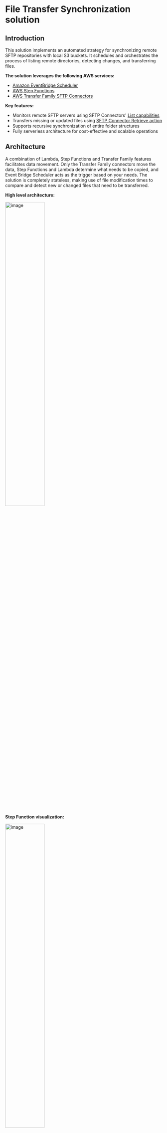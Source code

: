 # File Transfer Synchronization solution
## Introduction

This solution implements an automated strategy for synchronizing remote SFTP repositories with local S3 buckets. It schedules and orchestrates the process of listing remote directories, detecting changes, and transferring files.

**The solution leverages the following AWS services:**
- [Amazon EventBridge Scheduler](https://docs.aws.amazon.com/scheduler/latest/UserGuide/what-is-scheduler.html)
- [AWS Step Functions](https://aws.amazon.com/step-functions/)
- [AWS Transfer Family SFTP Connectors](https://docs.aws.amazon.com/transfer/latest/userguide/creating-connectors.html)

**Key features:**
- Monitors remote SFTP servers using SFTP Connectors' [List capabilities](https://docs.aws.amazon.com/transfer/latest/userguide/sftp-connector-list-dir.html)
- Transfers missing or updated files using [SFTP Connector Retrieve action](https://docs.aws.amazon.com/transfer/latest/userguide/transfer-sftp-connectors.html)
- Supports recursive synchronization of entire folder structures
- Fully serverless architecture for cost-effective and scalable operations

## Architecture

A combination of Lambda, Step Functions and Transfer Family features facilitates data movement. Only the Transfer Family connectors move the data, Step Functions and Lambda determine what needs to be copied, and Event Bridge Scheduler acts as the trigger based on your needs. The solution is completely stateless, making use of file modification times to compare and detect new or changed files that need to be transferred.

**High level architecture:**

<img src="images/architecture_diagram.png" alt="image" width="50%" height="auto"> 

**Step Function visualization:**

<img src="images/stepfunctions_graph.png" alt="image" width="50%" height="auto">

### Component Interactions

1. **Event Bridge Scheduler**
   - The Event Bridge Scheduler triggers the Step Function execution based on the configured schedule (e.g., daily, hourly, or a custom cron expression).
   - There are multiple schedules based on the Configuration files in this project and the Event passed to Step Functions includes the required parameters according to each schedule configuration.

2. **Step Function**
   - The Step Function orchestrates the entire process and coordinates the interaction between different components.
   - For each `SyncSettings`, it invokes the `RemoteFoldersList` Lambda function interacts with the Transfer Family SFTP Connector to asynchronously retrieve a list of files in the remote folders to be synchronized.
   - Then use the `GetListStatus` Lambda function, to check if the `List` process is finished and optionally get the list of child folder if `Recursive` is enabled to run a list again for those sub folders.
   - The `SyncRemoteFolder` Lambda function detects if new or modified files are available in the remote server, and then invokes the Transfer Family SFTP Connector to asynchronously transfer those files from the remote repository to the local S3 bucket.
   - If any errors occur during the synchronization process, the Step Function captures the error and sends a notification to the configured SNS topic.

3. **Transfer Family SFTP Connector**
   - The Transfer Family SFTP connector is responsible for establishing a secure connection to the remote SFTP server.
   - It handles the listing of files in the remote repository and the transfer of files between the remote repository and the local S3 bucket.
   - The connector uses the configured security policy, trusted public keys and secrets stored in AWS Secrets Manager to ensure secure communication with the remote server.

4. **S3 Buckets**
   - Only one bucket is created by this solution to store the results generated by the Transfer Family SFTP Connector when Listing the remote SFTP directories. This bucket is encrypted using a KMS Customer managed keys created by the solution.
   - The solution can use as many S3 Buckets as needed for a target for the Transfer Family SFTP Connector Sync process, when the files are copied from the remote SFTP to local the local S3 Bucket. These S3 Buckets are defined in the Configuration Files.

5. **AWS Secrets Manager**
   - Securely stores access credentials based on Username, Password and/or Certificate.

6. **SNS Topic and CloudWatch**
   - The SNS topic is used for sending notifications in case of errors or failures during the execution process.
   - CloudWatch publishes messages to the SNS topic when an error occurs executing Step Functions, allowing subscribers (e.g., email addresses) to be notified.
   - CloudWatch Dashboards also centralizes all the important Metrics and Logs generated by the solution.

### Static Public IPs

Each of the Transfer Family Connectors is created with 3 Static Public IPs that you can use in case the 3rd party company require to define an allow list. This [IPs doesn't change](https://aws.amazon.com/about-aws/whats-new/2024/01/aws-transfer-family-static-ip-sftp-connectors/) during the Connector Lifecycle.

## Usage

The reference architecture is fully defined as a dynamic CDK Application which simplifies the process of defining the whole infrastructure in code and potentially automate the deployment through a simple pipeline.

To do so, you just need to push new configuration changes as `json` files to `./configuration/sftp/` and deploy the project. Each of the files defines the configuration for a specific remote SFTP Server and multiple configuration rules. 

**The recommended approach is to use the provided [CLI](cli.py) script to automatically generate and modify the config files, more details in the [Deployment Section](#deployment)**

The configuration file structure and content needs the following data:

```
{
    "Description": <Connection Description>,
    "Name": <Identifying name for resources, no spaces allowed>,
    "Schedule": <Tag or AWS Cron Expression>,
    "Url": <Remote SFTP Server URL, FQDN and Port allowed>,
    "SecurityPolicyName": <TransferSFTPConnectorSecurityPolicy-2024-03 or TransferSFTPConnectorSecurityPolicy-2023-07>,
    "SyncSettings": [
        {
            "LocalRepository": {
                "BucketName": <Local Bucket Name>,
                "Prefix": <Local Prefix>,
                (OPTIONAL) "KmsKeyArn": <KMS Key ARN used for the Bucket default encryption configuration>
            },
            "RemoteFolders": {
                "Folder": <Remote Folder to Sync>,
                "Recursive": <true / false>
            }
        },
        { ... }
    ],
    "PublicKey": [
        "ssh-rsa AAAAB[...]5yQ==",
        "..."
    ]
}
```

You can check the [example configuration file](configuration/examples/example-sftp-sync.json). Within AWS Account service limits, you can have as many configuration files as you need, and on the `SyncSettings` configuration list, you can define as many Remote to Local pairs as you wish and all will be run during the same schedule for the same Remote SFTP Server.
The CDK Application will automatically resolve all the IAM Role permissions needed for the process to work and will create all the needed resources, including Event Bridge Scheduler, SFTP Connector and Secrets Manager Secret.

### Cron configuration
For the Cron expression, you can use any of the pre-defined TAGs for simplicity or you can define your own cron expression. Keep in mind that this needs to be an [AWS Event Bridge Cron expression format](https://docs.aws.amazon.com/eventbridge/latest/userguide/eb-scheduled-rule-pattern.html#eb-cron-expressions). Available TAGs are:

| TAG | Expression |
| :---------------- | :------: |
| @monthly | 0 0 1 * ? * |
| @daily | 0 0 * * ? * |
| @hourly | 0 * * * ? * |
| @minutely | * * * * ? * |
| @sunday | 0 0 ? * 1 * |
| @monday | 0 0 ? * 2 * |
| @tuesday | 0 0 ? * 3 * |
| @wednesday | 0 0 ? * 4 * |
| @thursday | 0 0 ? * 5 * |
| @friday | 0 0 ? * 6 * |
| @saturday | 0 0 ? * 7 * |
| @every10min | 0/10 * * * ? * |

### Target Bucket KMS Encryption

The solution supports target S3 Buckets that use [server-side encryption with AWS KMS (SSE-KMS)](https://docs.aws.amazon.com/AmazonS3/latest/userguide/specifying-kms-encryption.html).
If your target S3 Bucket is encrypted using KMS, you must specify the ARN of the KMS Key used for encryption in your configuration file under: `SyncSettings > LocalRepository > KmsKeyArn`

**Note:** The `KmsKeyArn` parameter is optional. **Only include it if your target bucket uses KMS encryption.**

### Replaceable Tags in Remote Folder Paths

The solution supports the use of replaceable tags in the remote folder paths. This feature allows for dynamic folder selection based on the current date (in UTC). The following tags are available:

- `%year%`: Replaced with the current four-digit year (e.g., 2024)
- `%month%`: Replaced with the current two-digit month (e.g., 03 for March)
- `%day%`: Replaced with the current two-digit day of the month (e.g., 15)

You can use these tags individually or in combination within the `RemoteFolders` > `Folder` path in your configuration. The solution allows you to define your own format. For example:

- "/data/%year%": Lists only the folder for the current year
- "/data/%year%/%month%": Lists the folder for the current year and month
- "/data/%year%-%month%-%day%": Lists the folder for the specific date

This feature allows for more flexible and automated folder synchronization based on current dates, which is particularly useful for organizing providing data partitioned by time periods.

### Trusted Public Key configuration
Transfer Family Connector service allows you to validate the identity of the remote server by configuring an expected trusted host key for the connection. You can optionally add more than one Key, and you need to do so in the `PublicKey` within the JSON configuration file for each remote server as a list of strings containing the trusted certificates. You can follow [this guide](https://docs.aws.amazon.com/transfer/latest/APIReference/API_SftpConnectorConfig.html) on how to get the cert and the expected format.

## Access Credentials

> **Important Note**: After deploying the configuration for a new Remote Server, you need to login to AWS and manually define the content of the Secret Manager Secret. This is due to security and to avoid your secret credentials being stored in your git repository and Cloud Formation deployment. It also protects the infrastructure from unwanted changes to working credentials when new changes are deployed to the solution.

When you modify the Secret content the key/values and format will depend on the remote server authentication strategy, [you can follow this guide](https://docs.aws.amazon.com/transfer/latest/userguide/sftp-connector-secret-procedure.html) to understand how to do it.

## Monitoring
As part of the solution, we are deploying a CloudWatch Dashboard to centralizes all important metrics and logs filters for troubleshooting. An SNS topic is also created for email notifications if Step Functions fail to run for any reason, you just need to subscribe to it  (Topic Name: TransferSyncServiceStack-NotificationTopic###).
It's especially important to monitor the Transfer Family Connector logs, as those will expose connectivity, authentication, non-available remote folders, etc.

[Lambda PowerTools](https://docs.powertools.aws.dev/lambda/python/2.40.1/) was also implemented to improve logging capabilities. By default every lambda function will be logging the same type of information, but we now enabled a debug mode that allows you to get more data, including the request context and event. To do so, you just need to modify the Lambda function Environment Variable `POWERTOOLS_LOG_LEVEL`. You can also change this through a new deployment by modifying the CDK project configuration parameters. Debug mode is includes Lambda Events that can be very verbose, so use with caution.
Additionally, all the Lambda executions withing a Step Function uses the SFN Execution ID as a Correlation ID so you can easily filter single runs in the logs.

## Solution Cost
The solution is fully serverless, meaning that you pay for what you use. The main cost factor for the solution will depend on the number of files being monitored, the frequency at which the process runs and the amount of GBs being transferred. Click here to check be on the [Transfer Family SFTP Connectors public pricing](https://aws.amazon.com/aws-transfer-family/pricing/).

### Example Scenario:

You are monitoring one remote SFTP Server. You are running an a recursive sync once per day and the server has a total of 10 folders, 5000 files evenly distributed and 20MB per file.
The first time the schedule runs, everything will be sync and you'll have a **on-time** cost of:

| Pricing Category | Cost (N. Virginia) | Unit | Total |
| :---------------- | :------: | :----: | :----: |
| SFTP Connector Calls - List | 0.001 / API Call | 10 API calls | $0.01 |
| SFTP Connector Calls - Transfer | 0.001 / API Call | 500 API calls |  $0.50 |
| SFTP Connector Calls - Data Transfer | 0.4 / GB | 98 GB |  $39.06 |
| Total: | | | $39.57 |

After the first replication, the solution will only copy new or modified files from the target server once per day. In this example 5% of the files gets modified each day:

| Pricing Category | Cost (N. Virginia) | Unit | Total |
| :---------------- | :------: | :----: | :----: |
| SFTP Connector Calls - List | $0.001 / API Call | 10 API calls | $0.01 |
| SFTP Connector Calls - Transfer | $0.001 / API Call | 25 API calls |  $0.03 |
| SFTP Connector Calls - Data Transfer | $0.4 / GB | 5 GB |  $1.95 |
| Total: | | | $1.99 per day |

## Pre requirements

This project is built using Python3 and CDK, before you start, make sure to have all the pre requirements properly installed in your environment.

* AWS CLI https://aws.amazon.com/cli/ 
* AWS CDK 2.150.0+ https://docs.aws.amazon.com/cdk/latest/guide/getting_started.html#getting_started_install
* Python 3.9+
* Python venv

## Deployment

### Tagging resources
By default the solution applies some native CDK and Name tags. If your deployment requires additional tags (for eg. Cost Allocation, Environment, Team, etc), you can now update the [solution parameters file](configuration/solution_parameters/parameters.json) by modifying the JSON for `additional_tags` with your specific Keys and Values.

### Permission Boundaries
If you are enforcing the usage of IAM Permission Boundaries for IAM Roles created in the account, you can update the [solution parameters file](configuration/solution_parameters/parameters.json) and add the managed policy ARN you are using to the `permission_boundary_policy_arn` parameter.

**Note:** 
- This step is optional. Only add this parameter if you're enforcing IAM Permission Boundaries in your account.
- Ensure you have the correct ARN for your permission boundary policy.
- If you're not using permission boundaries, you can omit this parameter or leave it as an empty string.

By setting this parameter, all IAM roles created by this solution will adhere to the specified permission boundary, enhancing your security posture and compliance with organizational policies.

### Step-by-Step deployment

Deploying the solution is easy, you just need to

MacOS and Linux:

Step 1: To manually create a virtualenv on MacOS and Linux:

```
python3 -m venv .venv
```

Step 2: After the init process completes and the virtualenv is created, you can use the following command to activate your virtualenv

```
source .venv/bin/activate
```

Go to Step 4 for MacOS and Linux Users.

Windows:

Step 3: Windows users can activate the virtualenv with this command:

```
.venv\Scripts\activate.bat
```

Step 4: Once the virtualenv is activated, you can install the required dependencies.

```
pip install -r requirements.txt
```
Step 5: Create new configuration files running the provided CLI and following the instructions.

```
python3 cli.py
```

Step 6: If this is your first time using CDK with the target AWS Account you'll need to bootstrap the environment.

```
cdk bootstrap
```

Step 7: At this point you can now synthesize the CloudFormation template for this code and deploy it.

```
cdk synth
cdk deploy
```

## Useful commands

 * `cdk ls`          list all stacks in the app
 * `cdk synth`       emits the synthesized CloudFormation template
 * `cdk deploy`      deploy this stack to your default AWS account/region
 * `cdk diff`        compare deployed stack with current state
 * `cdk docs`        open CDK documentation

 ## Troubleshooting and Support

For issues or questions, please [open an issue](https://github.com/aws-samples/file-transfer-sync-solution/issues) in this repository.

## Security
See [CONTRIBUTING](CONTRIBUTING.md) for more information.

## License
This library is licensed under the MIT-0 License. See the [LICENSE](LICENSE) file.